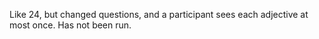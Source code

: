 Like 24, but changed questions, and a participant sees each adjective at most once.
Has not been run.
